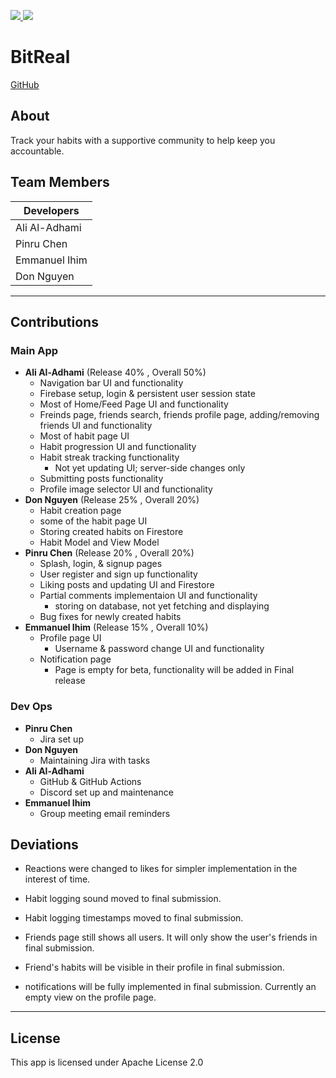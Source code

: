 <p float="left">
  <a href="https://github.com/Bit-Real/BitReal/actions/workflows/main.yml" alt="Main-Build">
    <img src="https://github.com/Bit-Real/BitReal/actions/workflows/main.yml/badge.svg" />
  </a>
  <a href="https://github.com/Bit-Real/BitReal/actions/workflows/dev.yml" alt="Dev-Build">
    <img src="https://github.com/Bit-Real/BitReal/actions/workflows/dev.yml/badge.svg?branch=dev" />
  </a>
</p>

# BitReal
[GitHub](https://github.com/Bit-Real/BitReal/tree/main)
## About
Track your habits with a supportive community to help keep you accountable.

## Team Members
Developers      |
----------------|
Ali Al-Adhami   |
Pinru Chen      |
Emmanuel Ihim   |
Don Nguyen      |

---

## Contributions

### Main App

- **Ali Al-Adhami** (Release 40% , Overall 50%)
  - Navigation bar UI and functionality
  - Firebase setup, login & persistent user session state
  - Most of Home/Feed Page UI and functionality
  - Freinds page, friends search, friends profile page, adding/removing friends UI and functionality
  - Most of habit page UI
  - Habit progression UI and functionality
  - Habit streak tracking functionality
    - Not yet updating UI; server-side changes only
  - Submitting posts functionality
  - Profile image selector UI and functionality
- **Don Nguyen** (Release 25% , Overall 20%)
  - Habit creation page
  - some of the habit page UI
  - Storing created habits on Firestore
  - Habit Model and View Model
- **Pinru Chen** (Release 20% , Overall 20%)
  - Splash, login, & signup pages
  - User register and sign up functionality
  - Liking posts and updating UI and Firestore
  - Partial comments implementaion UI and functionality 
    - storing on database, not yet fetching and displaying
  - Bug fixes for newly created habits
- **Emmanuel Ihim** (Release 15% , Overall 10%)
  - Profile page UI
    - Username & password change UI and functionality
  - Notification page
    - Page is empty for beta, functionality will be added in Final release

### Dev Ops
- **Pinru Chen**
  - Jira set up
- **Don Nguyen**
  - Maintaining Jira with tasks
- **Ali Al-Adhami**
  - GitHub & GitHub Actions
  - Discord set up and maintenance
- **Emmanuel Ihim**
  - Group meeting email reminders


## Deviations
- Reactions were changed to likes for simpler implementation in the interest of time. 

- Habit logging sound moved to final submission.

- Habit logging timestamps moved to final submission. 

- Friends page still shows all users. It will only show the user's friends in final submission. 

- Friend's habits will be visible in their profile in final submission. 

- notifications will be fully implemented in final submission. Currently an empty view on the profile page.
---
## License
This app is licensed under Apache License 2.0
